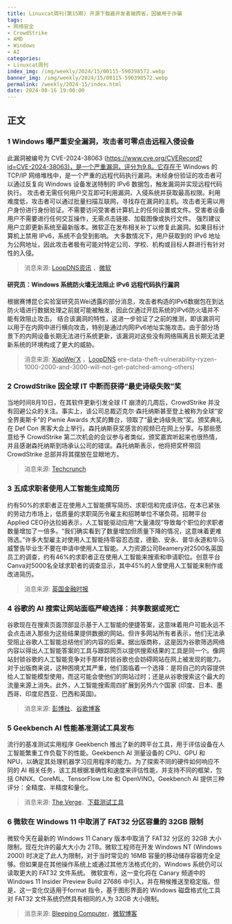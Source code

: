 ```yaml
---
title: Linuxcat周刊(第15期) 开源下载器开发者被跨省，因被用于诈骗
tags: 
- 网络安全
- CrowdStrike
- AMD
- Windows
- AI
categories: 
- Linuxcat周刊
index_img: /img/weekly/2024/15/00115-590398572.webp
banner_img: /img/weekly/2024/15/00115-590398572.webp
permalink: /weekly/2024-15/index.html
date: 2024-08-16 19:00:00
---
```

## 正文

### 1 Windows 曝严重安全漏洞，攻击者可零点击远程入侵设备

此漏洞被编号为 CVE-2024-38063 (<https://www.cve.org/CVERecord?id=CVE-2024-38063)，是一个严重漏洞，评分为9.8。它存在于> Windows 的 TCP/IP 网络堆栈中，是一个严重的远程代码执行漏洞。未经身份验证的攻击者可以通过反复向 Windows 设备发送特制的 IPv6 数据包，触发漏洞并实现远程代码执行。
攻击者无需任何用户交互即可利用漏洞，入侵系统并获取最高权限。利用难度低，攻击者可以通过批量扫描互联网，寻找存在漏洞的主机。攻击者无需以用户身份进行身份验证。不需要访问受害者计算机上的任何设置或文件。受害者设备用户不需要进行任何交互操作，无需点击链接、加载图像或执行文件。
强烈建议用户立即更新系统至最新版本。微软正在发布相关补丁以修复此漏洞。如果目标计算机上禁用 IPv6，系统不会受到影响。 大多数情况下，用户获取到的 IPv6 地址为公网地址，因此攻击者极有可能对特定公司、学校、机构或目标人群进行有针对性的入侵。
> 消息来源: [LoopDNS资讯](https://t.me/DNSPODT/5072) ，[微软](https://msrc.microsoft.com/update-guide/vulnerability/CVE-2024-38063)
>
#### 研究员：Windows 系统防火墙无法阻止 IPv6 远程代码执行漏洞

根据赛博昆仑实验室研究员Wei透露的部分消息，攻击者构造的IPv6数据包在到达防火墙进行数据处理之前就可能被触发，因此仅通过开启系统的IPv6防火墙并不能有效阻止攻击。
结合该漏洞的特性，这进一步验证了之前的推测，即该漏洞可以用于在内网中进行横向攻击，特别是通过内网IPv6地址实施攻击。由于部分场景下的内网设备长期无法进行系统更新，该漏洞对这些没有网络隔离且长期无法更新系统的环境构成了更大的威胁。  
> 消息来源: [XiaoWei'X](https://x.com/XiaoWei___/status/1823532146679799993) ，[LoopDNS](https://t.me/DNSPODT/5077)
ere-data-theft-vulnerability-ryzen-1000-2000-and-3000-will-not-get-patched-among-others)

### 2 CrowdStrike 因全球 IT 中断而获得“最史诗级失败”奖

当地时间8月10日，在其软件更新引发全球 IT 崩溃的几周后，CrowdStrike 并没有回避公众的关注。事实上，该公司总裁迈克尔·森托纳斯甚至登上被称为全球“安全界奥斯卡”的 Pwnie Awards 大奖的舞台，领取了“最史诗级失败”奖。颁奖典礼在 Def Con 黑客大会上举行。森托纳斯获奖感言的视频已在网上分享。与那些愿意给予 CrowdStrike 第二次机会的会议参与者类似，颁奖嘉宾听起来也很热情，并且感谢森托纳斯到场承认公司的错误。森托纳斯表示，他将把奖杯带回 CrowdStrike 总部并将其摆放在显眼地方。
> 消息来源: [Techcrunch](https://techcrunch.com/2024/08/11/crowdstrike-accepts-award-for-most-epic-fail-after-global-it-outage/)

### 3 五成求职者使用人工智能生成简历

约有50%的求职者正在使用人工智能撰写简历、求职信和完成评估，在本已紧张的劳动力市场上，低质量的求职简历令雇主和招聘单位不堪负荷。招聘平台Applied CEO孙达拉姆表示，人工智能驱动应用“大量涌现”导致每个职位的求职者数量增加了一倍多。“我们确实看到了数量增加但质量下降的情况，这意味着更难筛选。”许多大型雇主对使用人工智能持零容忍态度，德勤、安永、普华永道和毕马威警告毕业生不要在申请中使用人工智能。人力资源公司Beamery对2500名英国员工的调查，约有46%的求职者正在使用人工智能来搜索和申请职位。创意平台Canva对5000名全球求职者的调查显示，其中45%的人曾使用人工智能来制作或改进简历。
> 消息来源: [英国金融时报](https://www.ftchinese.com/interactive/167269)

### 4 谷歌的 AI 搜索让网站面临严峻选择：共享数据或死亡

谷歌现在在搜索页面顶部显示基于人工智能的便捷答案，这意味着用户可能永远不会点击进入那些为这些结果提供数据的网站。但许多网站所有者表示，他们无法承受阻止谷歌人工智能总结他们的内容的后果。据出版商称，这是因为谷歌筛选网络内容以得出人工智能答案的工具与跟踪网页以提供搜索结果的工具是同一个。像网站封锁谷歌的人工智能竞争对手那样封锁谷歌也会妨碍网站在网上被发现的能力。对于出版商来说，这种困境尤其严重，他们面临着一个选择：是将自己的内容提供给人工智能模型使用，而这可能会使他们的网站过时；还是从谷歌搜索这个最大的流量来源上消失。此外，人工智能搜索周四扩展到另外六个国家 (印度、日本、墨西哥、印度尼西亚、巴西和英国)。
> 消息来源: [彭博社](https://www.bloomberg.com/news/articles/2024-08-15/google-s-search-dominance-leaves-sites-little-choice-on-ai-scraping)、[谷歌博客](https://blog.google/products/search/new-ways-to-connect-to-the-web-with-ai-overviews/)

### 5 Geekbench AI 性能基准测试工具发布

流行的基准测试实用程序 Geekbench 推出了新的跨平台工具，用于评估设备在人工智能繁重工作负载下的性能。Geekbench AI 测量设备的 CPU、GPU 和 NPU，以确定其处理机器学习应用程序的能力。为了探索不同的硬件如何响应不同的 AI 相关任务，该工具根据准确性和速度来评估性能，并支持不同的框架，包括 ONNX、CoreML、TensorFlow Lite 和 OpenVINO。Geekbench AI 提供三种评分：全精度、半精度和量化。
> 消息来源: [The Verge](https://www.theverge.com/2024/8/15/24221382/geekbench-ai-benchmark-software)、[下载测试工具](https://www.geekbench.com/ai/download/)

### 6 微软在 Windows 11 中取消了 FAT32 分区容量的 32GB 限制

微软今天在最新的 Windows 11 Canary 版本中取消了 FAT32 分区的 32GB 大小限制，现在允许的最大大小为 2TB。微软工程师在开发 Windows NT (Windows 2000) 时决定了此人为限制，对于当时常见的 16MB 容量的移动储存容器完全足够。但如果是在其他操作系统上或通过其他方法格式化的，Windows 系统仍可以读取更大的 FAT32 文件系统。
微软宣布，这一变化将在 Canary 频道中的 Windows 11 Insider Preview Build 27686 中引入，并在稍候推送至稳定版。但是，这一变化仅适用于format 指令，基于图形界面的 Windows 磁盘格式化工具对 FAT32 文件系统仍然具有相同的人为 32GB 大小限制。
> 消息来源: [Bleeping Computer](https://www.bleepingcomputer.com/news/microsoft/microsoft-removes-fat32-partition-size-limit-in-windows-11/)，[微软博客](https://blogs.windows.com/windows-insider/2024/08/15/announcing-windows-11-insider-preview-build-27868-canary-channel/)
